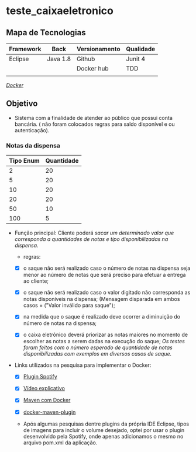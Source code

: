 # teste_caixaeletronico

## Mapa de Tecnologias
|Framework |Back       |Versionamento |Qualidade  |
|----------|-----------|--------------|-----------|
|Eclipse   |Java 1.8   |Github        |Junit 4    |
|          |           |Docker hub    |TDD        |
|          |           |              |           | 

*[Docker](https://hub.docker.com/repository/docker/gracetorresleite/testezenvia)*


## Objetivo

* Sistema com a finalidade de atender ao público que possui conta bancária. ( não foram colocados regras para saldo disponível e ou autenticação).

### Notas da dispensa
|Tipo Enum |Quantidade |
|----------|-----------|
|2         |20         |
|5         |20         |
|10        |20         |
|20        |20         |
|50        |10         |
|100       |5          |

* Função principal: Cliente poderá *sacar um determinado valor que corresponda a quantidades de notas e tipo disponibilizadas na dispensa*.
  - regras: 
  
  -[x] o saque não será realizado caso o número de notas na dispensa seja menor ao número de notas que será preciso para efetuar a entrega ao cliente;
  
  -[x] o saque não será realizado caso o valor digitado não corresponda as notas disponíveis na dispensa;
                 (Mensagem disparada em ambos casos = ("Valor inválido para saque"); 
                 
  -[x] na medida que o saque é realizado deve ocorrer a diminuição do número de notas na dispensa;
  
  -[x] o caixa eletrônico deverá priorizar as notas maiores no momento de escolher as notas a serem dadas na execução do saque; *Os testes foram feitos com o número esperado de quantidade de notas disponibilizadas com exemplos em diversos casos de saque.*

* Links utilizados na pesquisa para implementar o Docker: 

  -[x] [Plugin Spotify](https://github.com/spotify/docker-maven-plugin)
  
  -[x] [Vídeo explicativo](https://www.youtube.com/watch?v=0nHSgo4YShU)
  
  -[x] [Maven com Docker](https://hub.docker.com/_/maven)
  
  -[x] [docker-maven-plugin](https://mvnrepository.com/artifact/com.spotify/docker-maven-plugin/1.2.2)

  - Após algumas pesquisas dentre plugins da própria IDE Eclipse, tipos de imagens para incluir o volume desejado, optei por usar o plugin desenvolvido pela Spotify, onde apenas adicionamos o mesmo no arquivo pom.xml da aplicação. 

